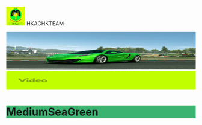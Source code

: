 <img src="IMG_20190127_184038.jpg" width="50" height="50"> HKAGHKTEAM

<img src="IMG_20190127_175456.jpg" width="1000" height="100">

<img src="IMG_20190203_101715.jpg" width="1000" height="50">

<h1 style="background-color:MediumSeaGreen;">MediumSeaGreen</h1>
